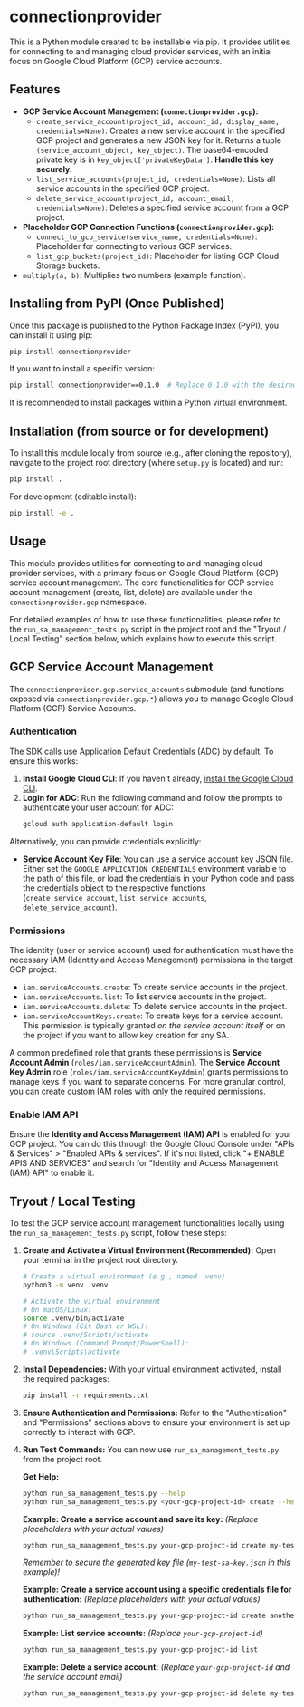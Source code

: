 # connectionprovider

This is a Python module created to be installable via pip. It provides utilities for connecting to and managing cloud provider services, with an initial focus on Google Cloud Platform (GCP) service accounts.

## Features

-   **GCP Service Account Management (`connectionprovider.gcp`):**
    -   `create_service_account(project_id, account_id, display_name, credentials=None)`: Creates a new service account in the specified GCP project and generates a new JSON key for it. Returns a tuple `(service_account_object, key_object)`. The base64-encoded private key is in `key_object['privateKeyData']`. **Handle this key securely.**
    -   `list_service_accounts(project_id, credentials=None)`: Lists all service accounts in the specified GCP project.
    -   `delete_service_account(project_id, account_email, credentials=None)`: Deletes a specified service account from a GCP project.
-   **Placeholder GCP Connection Functions (`connectionprovider.gcp`):**
    -   `connect_to_gcp_service(service_name, credentials=None)`: Placeholder for connecting to various GCP services.
    -   `list_gcp_buckets(project_id)`: Placeholder for listing GCP Cloud Storage buckets.
-   `multiply(a, b)`: Multiplies two numbers (example function).

## Installing from PyPI (Once Published)

Once this package is published to the Python Package Index (PyPI), you can install it using pip:

```bash
pip install connectionprovider
```

If you want to install a specific version:
```bash
pip install connectionprovider==0.1.0  # Replace 0.1.0 with the desired version
```

It is recommended to install packages within a Python virtual environment.

## Installation (from source or for development)

To install this module locally from source (e.g., after cloning the repository), navigate to the project root directory (where `setup.py` is located) and run:

```bash
pip install .
```

For development (editable install):

```bash
pip install -e .
```

## Usage

This module provides utilities for connecting to and managing cloud provider services, with a primary focus on Google Cloud Platform (GCP) service account management. The core functionalities for GCP service account management (create, list, delete) are available under the `connectionprovider.gcp` namespace.

For detailed examples of how to use these functionalities, please refer to the `run_sa_management_tests.py` script in the project root and the "Tryout / Local Testing" section below, which explains how to execute this script.

## GCP Service Account Management

The `connectionprovider.gcp.service_accounts` submodule (and functions exposed via `connectionprovider.gcp.*`) allows you to manage Google Cloud Platform (GCP) Service Accounts.

### Authentication

The SDK calls use Application Default Credentials (ADC) by default. To ensure this works:

1.  **Install Google Cloud CLI**: If you haven't already, [install the Google Cloud CLI](https://cloud.google.com/sdk/docs/install).
2.  **Login for ADC**: Run the following command and follow the prompts to authenticate your user account for ADC:
    ```bash
    gcloud auth application-default login
    ```

Alternatively, you can provide credentials explicitly:
*   **Service Account Key File**: You can use a service account key JSON file. Either set the `GOOGLE_APPLICATION_CREDENTIALS` environment variable to the path of this file, or load the credentials in your Python code and pass the credentials object to the respective functions (`create_service_account`, `list_service_accounts`, `delete_service_account`).

### Permissions

The identity (user or service account) used for authentication must have the necessary IAM (Identity and Access Management) permissions in the target GCP project:

*   `iam.serviceAccounts.create`: To create service accounts in the project.
*   `iam.serviceAccounts.list`: To list service accounts in the project.
*   `iam.serviceAccounts.delete`: To delete service accounts in the project.
*   `iam.serviceAccountKeys.create`: To create keys for a service account. This permission is typically granted *on the service account itself* or on the project if you want to allow key creation for any SA.

A common predefined role that grants these permissions is **Service Account Admin** (`roles/iam.serviceAccountAdmin`). The **Service Account Key Admin** role (`roles/iam.serviceAccountKeyAdmin`) grants permissions to manage keys if you want to separate concerns. For more granular control, you can create custom IAM roles with only the required permissions.

### Enable IAM API

Ensure the **Identity and Access Management (IAM) API** is enabled for your GCP project. You can do this through the Google Cloud Console under "APIs & Services" > "Enabled APIs & services". If it's not listed, click "+ ENABLE APIS AND SERVICES" and search for "Identity and Access Management (IAM) API" to enable it.

## Tryout / Local Testing

To test the GCP service account management functionalities locally using the `run_sa_management_tests.py` script, follow these steps:

1.  **Create and Activate a Virtual Environment (Recommended):**
    Open your terminal in the project root directory.
    ```bash
    # Create a virtual environment (e.g., named .venv)
    python3 -m venv .venv

    # Activate the virtual environment
    # On macOS/Linux:
    source .venv/bin/activate
    # On Windows (Git Bash or WSL):
    # source .venv/Scripts/activate
    # On Windows (Command Prompt/PowerShell):
    # .venv\Scripts\activate
    ```

2.  **Install Dependencies:**
    With your virtual environment activated, install the required packages:
    ```bash
    pip install -r requirements.txt
    ```

3.  **Ensure Authentication and Permissions:**
    Refer to the "Authentication" and "Permissions" sections above to ensure your environment is set up correctly to interact with GCP.

4.  **Run Test Commands:**
    You can now use `run_sa_management_tests.py` from the project root.

    **Get Help:**
    ```bash
    python run_sa_management_tests.py --help
    python run_sa_management_tests.py <your-gcp-project-id> create --help
    ```

    **Example: Create a service account and save its key:**
    *(Replace placeholders with your actual values)*
    ```bash
    python run_sa_management_tests.py your-gcp-project-id create my-test-sa "My Test SA Display Name" --save-key-to ./my-test-sa-key.json
    ```
    *Remember to secure the generated key file (`my-test-sa-key.json` in this example)!*

    **Example: Create a service account using a specific credentials file for authentication:**
    *(Replace placeholders with your actual values)*
    ```bash
    python run_sa_management_tests.py your-gcp-project-id create another-sa "Another SA" --save-key-to ./another-sa-key.json --credentials-file /path/to/your/authenticating-sa-key.json
    ```

    **Example: List service accounts:**
    *(Replace `your-gcp-project-id`)*
    ```bash
    python run_sa_management_tests.py your-gcp-project-id list
    ```

    **Example: Delete a service account:**
    *(Replace `your-gcp-project-id` and the service account email)*
    ```bash
    python run_sa_management_tests.py your-gcp-project-id delete my-test-sa@your-gcp-project-id.iam.gserviceaccount.com
    ``` 